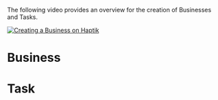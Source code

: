 The following video provides an overview for the creation of Businesses and Tasks.

[![Creating a Business on Haptik](http://img.youtube.com/vi/rcVJSCKUo-8/0.jpg)](http://www.youtube.com/watch?v=rcVJSCKUo-8)



# Business





# Task